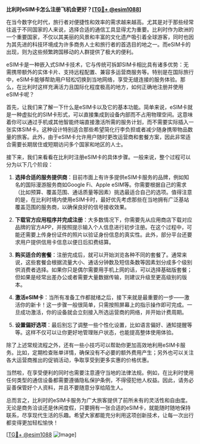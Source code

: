 **比利时eSIM卡怎么注册飞机会更好？[[TG💪+ @esim1088](https://t.me/s/esim1088)]**

在当今数字化时代，旅行者对便捷性和效率的需求越来越高。尤其是对于那些经常往返于不同国家的人来说，选择合适的通信工具显得尤为重要。比利时作为欧洲的一个重要国家，不仅以其美丽的风景和丰富的文化遗产吸引着全球游客，同时也因为其先进的科技环境成为许多商务人士和旅行者的首选目的地之一。而eSIM卡的出现，则为这些频繁跨国移动的人群提供了极大的便利。

eSIM卡是一种嵌入式SIM卡技术，它与传统可拆卸SIM卡相比具有诸多优势：无需携带额外的实体卡片、支持远程配置、兼容多运营商服务等。特别是在国际旅行中，eSIM卡能够帮助用户轻松切换到当地网络，享受无缝连接的服务体验。那么，在比利时这样充满活力且国际化程度极高的地方，如何正确地注册并使用eSIM卡呢？

首先，让我们来了解一下什么是eSIM卡以及它的基本功能。简单来说，eSIM卡就是一种虚拟化的SIM卡形式，可以直接集成到设备内部而不占用物理空间。这意味着你可以通过手机或其他智能终端直接激活所需的服务计划，而不需要实际插入一张实体SIM卡。这种设计特别适合那些希望简化行李负担或者减少随身携带物品数量的旅客。此外，由于eSIM卡允许用户随时更改运营商和套餐方案，因此非常适合需要长期居住或短期访问多个国家和地区的人士。

接下来，我们来看看在比利时注册eSIM卡的具体步骤。一般来说，整个过程可以分为以下几个阶段：

1. **选择合适的服务提供商**：目前市面上有许多提供eSIM卡服务的品牌，例如知名的国际漫游服务商如Google Fi、Apple eSIM等。你需要根据自己的需求（比如预算、覆盖范围、通话质量等因素）挑选最适合自己的选项。值得注意的是，在比利时境内使用eSIM卡时，最好优先考虑那些在当地拥有广泛基站覆盖范围的服务商，以确保良好的信号接收效果。

2. **下载官方应用程序并完成注册**：大多数情况下，你需要先从应用商店下载对应品牌的官方APP，并按照提示输入个人信息进行初步注册。在这个过程中，可能还需要上传身份证件的照片以验证身份信息的真实性。此外，部分平台还要求用户提供信用卡信息以便日后扣费结算。

3. **购买适合的套餐**：注册完成后，就可以开始浏览各种不同的套餐了。通常来说，这些套餐会根据流量大小、通话分钟数及短信条数等因素划分成多个级别供消费者选择。如果你只是偶尔需要用手机上网的话，可以选择基础版套餐；但如果是经常出差办公或者需要大量数据传输，则建议升级至更高级别的版本。

4. **激活eSIM卡**：当所有准备工作都就绪之后，接下来就是最重要的一步——激活你的新卡！这一步骤一般很简单，只需按照屏幕上的指示操作即可完成。一旦成功激活，你的设备就会立刻接入所选运营商的网络，并开始计费周期。

5. **设置偏好选项**：最后别忘了调整一些个性化设置，比如语言偏好、通知提醒等等。这样不仅可以让你更好地管理账户状态，也能提高整体使用体验。

除了上述常规流程之外，还有一些小技巧可以帮助你更加高效地利用eSIM卡服务。比如，定期检查账单详情，确保没有不必要的额外费用产生；另外也可以关注各大运营商推出的促销活动，争取享受到更多实惠的价格优惠。

当然啦，在享受便利的同时也需要注意遵守当地的法律法规。例如，在比利时使用任何类型的通信设备都需要遵循隐私保护条例，不得侵犯他人权益。因此，请务必妥善保管好个人资料，并且不要随意分享给陌生人。

总而言之，比利时的eSIM卡服务为广大旅客提供了前所未有的灵活性和自由度。无论是商务洽谈还是休闲度假，只要拥有一张合适的eSIM卡，就能随时随地保持联系，尽享现代生活的乐趣。希望大家都能充分利用这项创新技术，让每一次出行都变得更加轻松愉快！

[[TG💪+ @esim1088](https://t.me/s/esim1088) ![Image](https://i.postimg.cc/4NQfJmqS/Snipaste-2025-05-13-00-14-12.png)]